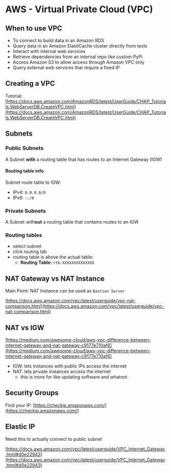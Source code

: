 # AWS - Virtual Private Cloud (VPC)

## When to use VPC

* To connect to build data in an Amazon RDS
* Query data in an Amazon ElastiCache cluster directly from tests
* Interact with internal web services
* Retrieve dependencies from an internal repo like custom PyPi
* Access Amazon S3 to allow access through Amazon VPC only
* Query external web services that require a fixed IP

## Creating a VPC

Tutorial: [https://docs.aws.amazon.com/AmazonRDS/latest/UserGuide/CHAP_Tutorials.WebServerDB.CreateVPC.html](https://docs.aws.amazon.com/AmazonRDS/latest/UserGuide/CHAP_Tutorials.WebServerDB.CreateVPC.html)

## Subnets

### Public Subnets

A Subnet **with** a routing table that has routes to an Internet Gateway (IGW)

#### Routing table info

Subnet route table to IGW:

* IPv4: `0.0.0.0/0`
* IPv6: `::/0`

### Private Subnets

A Subnet with**out** a routing table that contains routes to an IGW

### Routing tables

* select subnet
* click routing tab
* routing table is above the actual table:
  * **Routing Table:** `rtb-XXXXXXXXXXXXXX`

## NAT Gateway vs NAT Instance

Main Point: NAT Instance can be used as `Bastion Server`

[https://docs.aws.amazon.com/vpc/latest/userguide/vpc-nat-comparison.html](https://docs.aws.amazon.com/vpc/latest/userguide/vpc-nat-comparison.html)

## NAT vs IGW

[https://medium.com/awesome-cloud/aws-vpc-difference-between-internet-gateway-and-nat-gateway-c9177e710af6](https://medium.com/awesome-cloud/aws-vpc-difference-between-internet-gateway-and-nat-gateway-c9177e710af6)

* IGW: lets instances with public IPs access the internet
* NAT: lets private instances access the internet
  * this is more for like updating software and whatnot

## Security Groups

Find your IP: [https://checkip.amazonaws.com/](https://checkip.amazonaws.com/)

## Elastic IP

Need this to actually connect to public subnet

[https://docs.aws.amazon.com/vpc/latest/userguide/VPC_Internet_Gateway.html#d0e22943](https://docs.aws.amazon.com/vpc/latest/userguide/VPC_Internet_Gateway.html#d0e22943)
